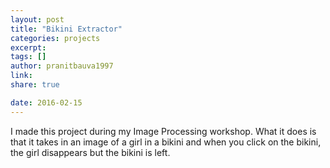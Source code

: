 ```yaml
---
layout: post
title: "Bikini Extractor"
categories: projects
excerpt:
tags: []
author: pranitbauva1997
link:
share: true

date: 2016-02-15
---
```


I made this project during my Image Processing workshop. What it does is
that it takes in an image of a girl in a bikini and when you click on
the bikini, the girl disappears but the bikini is left.
